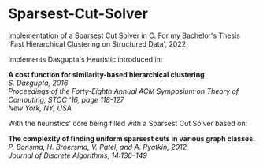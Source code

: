 # Sparsest-Cut-Solver
Implementation of a Sparsest Cut Solver in C. For my Bachelor's Thesis 'Fast Hierarchical Clustering on Structured Data', 2022

Implements Dasgupta's Heuristic introduced in:

**A cost function for similarity-based hierarchical clustering**    
*S. Dasgupta, 2016  
Proceedings of the Forty-Eighth Annual ACM Symposium on Theory of Computing, STOC '16, page 118-127    
New York, NY, USA*

With the heuristics' core being filled with a Sparsest Cut Solver based on:

**The complexity of finding uniform sparsest cuts in various graph classes.**  
*P. Bonsma, H. Broersma, V. Patel, and A. Pyatkin, 2012  
Journal of Discrete Algorithms, 14:136–149*

